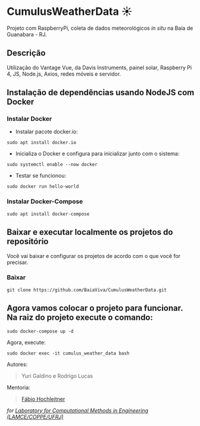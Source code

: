 # CumulusWeatherData ☀️
Projeto com RaspberryPi, coleta de dados meteorológicos <i>in situ</i> na Baía de Guanabara - RJ.

## Descrição
Utilização do Vantage Vue, da Davis Instruments, painel solar, Raspberry Pi 4, JS, Node.js, Axios, redes móveis e servidor.

## Instalação de dependências usando NodeJS com Docker

### Instalar Docker

- Instalar pacote docker.io:

```shell
sudo apt install docker.io
```

- Inicializa o Docker e configura para inicializar junto com o sistema:

```shell
sudo systemctl enable --now docker
```

- Testar se funcionou:

```shell
sudo docker run hello-world
```

### Instalar Docker-Compose

```shell
sudo apt install docker-compose
```
## Baixar e executar localmente os projetos do repositório

Você vai baixar e configurar os projetos de acordo com o que você for precisar.

### Baixar

```shell
git clone https://github.com/BaiaViva/CumulusWeatherData.git
```

## Agora vamos colocar o projeto para funcionar. Na raiz do projeto execute o comando:

```shell
sudo docker-compose up -d
```

Agora, execute:

```shell
sudo docker exec -it cumulus_weather_data bash
```

Autores:
> Yuri Galdino e Rodrigo Lucas

Mentoria:
> <a href="https://www.linkedin.com/in/fabioh/" target="_blank">Fábio Hochleitner</a>

 <i>for <a href="http://www.lamce.coppe.ufrj.br/" target="_blank">Laboratory for Computational Methods in Engineering (LAMCE/COPPE/UFRJ)</a></i>
